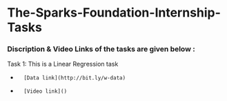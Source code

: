 # The-Sparks-Foundation-Internship-Tasks
### Discription & Video Links of the tasks are given below :

Task 1: This is a Linear Regression task 
*       [Data link](http://bit.ly/w-data) 
*       [Video link]()

